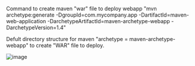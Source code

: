 Command to create maven "war" file to deploy webapp "mvn archetype:generate -DgroupId=com.mycompany.app -DartifactId=maven-web-application -DarchetypeArtifactId=maven-archetype-webapp -DarchetypeVersion=1.4"

Defult directory structure for maven "archetype = maven-archetype-webapp" to create "WAR" file to deploy.

![image](https://github.com/user-attachments/assets/a299759b-e14e-454b-9370-338266a24345)
